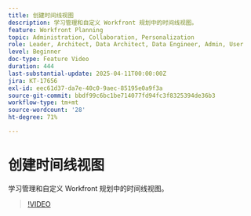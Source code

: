 ```yaml
---
title: 创建时间线视图
description: 学习管理和自定义 Workfront 规划中的时间线视图。
feature: Workfront Planning
topic: Administration, Collaboration, Personalization
role: Leader, Architect, Data Architect, Data Engineer, Admin, User
level: Beginner
doc-type: Feature Video
duration: 444
last-substantial-update: 2025-04-11T00:00:00Z
jira: KT-17656
exl-id: eec61d37-da7e-40c0-9aec-85195e0a9f3a
source-git-commit: bbdf99c6bc1be714077fd94fc3f8325394de36b3
workflow-type: tm+mt
source-wordcount: '28'
ht-degree: 71%

---
```


# 创建时间线视图

学习管理和自定义 Workfront 规划中的时间线视图。

>[!VIDEO](https://video.tv.adobe.com/v/3457601/?learn=on&enablevpops=1)

